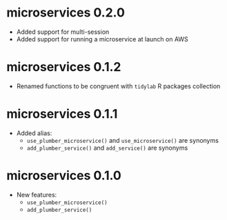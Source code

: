 # microservices 0.2.0

* Added support for multi-session
* Added support for running a microservice at launch on AWS

# microservices 0.1.2

* Renamed functions to be congruent with `tidylab` R packages collection

# microservices 0.1.1

* Added alias:
    * `use_plumber_microservice()` and `use_microservice()` are synonyms
    * `add_plumber_service()` and `add_service()` are synonyms

# microservices 0.1.0

* New features:
   * `use_plumber_microservice()`
   * `add_plumber_service()`
